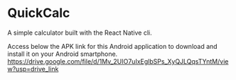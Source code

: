 # QuickCalc

A simple calculator built with the React Native cli.

Access below the APK link for this Android application to download and install it on your Android smartphone.
https://drive.google.com/file/d/1Mv_2UIO7uIxEglbSPs_XyQJLQqsTYntM/view?usp=drive_link

